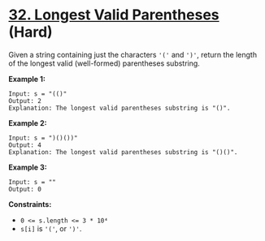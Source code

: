 # [32. Longest Valid Parentheses][link] (Hard)

[link]: https://leetcode.com/problems/longest-valid-parentheses/

Given a string containing just the characters `'('` and `')'`, return the length of the longest
valid (well-formed) parentheses substring.

**Example 1:**

```
Input: s = "(()"
Output: 2
Explanation: The longest valid parentheses substring is "()".
```

**Example 2:**

```
Input: s = ")()())"
Output: 4
Explanation: The longest valid parentheses substring is "()()".
```

**Example 3:**

```
Input: s = ""
Output: 0
```

**Constraints:**

- `0 <= s.length <= 3 * 10⁴`
- `s[i]` is `'('`, or `')'`.

